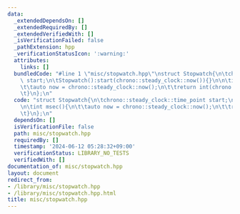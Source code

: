 ```yaml
---
data:
  _extendedDependsOn: []
  _extendedRequiredBy: []
  _extendedVerifiedWith: []
  _isVerificationFailed: false
  _pathExtension: hpp
  _verificationStatusIcon: ':warning:'
  attributes:
    links: []
  bundledCode: "#line 1 \"misc/stopwatch.hpp\"\nstruct Stopwatch{\n\tchrono::steady_clock::time_point\
    \ start;\n\tStopwatch():start(chrono::steady_clock::now()){}\n\n\tint msec(){\n\
    \t\tauto now = chrono::steady_clock::now();\n\t\treturn int(chrono::duration_cast<chrono::milliseconds>(now-start).count());\n\
    \t}\n};\n"
  code: "struct Stopwatch{\n\tchrono::steady_clock::time_point start;\n\tStopwatch():start(chrono::steady_clock::now()){}\n\
    \n\tint msec(){\n\t\tauto now = chrono::steady_clock::now();\n\t\treturn int(chrono::duration_cast<chrono::milliseconds>(now-start).count());\n\
    \t}\n};\n"
  dependsOn: []
  isVerificationFile: false
  path: misc/stopwatch.hpp
  requiredBy: []
  timestamp: '2024-06-12 05:28:32+09:00'
  verificationStatus: LIBRARY_NO_TESTS
  verifiedWith: []
documentation_of: misc/stopwatch.hpp
layout: document
redirect_from:
- /library/misc/stopwatch.hpp
- /library/misc/stopwatch.hpp.html
title: misc/stopwatch.hpp
---
```

